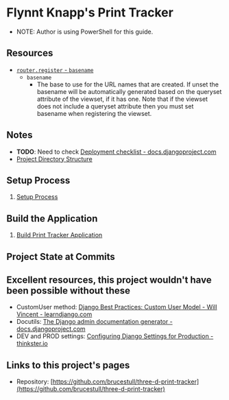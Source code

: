 # Flynnt Knapp's Print Tracker

* NOTE: Author is using PowerShell for this guide.

## Resources

* [`router.register` - `basename`](https://www.django-rest-framework.org/api-guide/routers/#usage)
  * `basename`
    * The base to use for the URL names that are created. If unset the basename will be automatically generated based on the queryset attribute of the viewset, if it has one. Note that if the viewset does not include a queryset attribute then you must set basename when registering the viewset.

## Notes

* **TODO**: Need to check [Deployment checklist - docs.djangoproject.com](https://docs.djangoproject.com/en/4.0/howto/deployment/checklist/)
* [Project Directory Structure](notes/00_directory_structure.md)

## Setup Process

1. [Setup Process](./notes_setup/README.md)

## Build the Application

1. [Build Print Tracker Application](./notes/README.md)

## Project State at Commits

## Excellent resources, this project wouldn't have been possible without these

* CustomUser method: [Django Best Practices: Custom User Model - Will Vincent - learndjango.com](https://learndjango.com/tutorials/django-custom-user-model)
* Docutils: [The Django admin documentation generator - docs.djangoproject.com](https://docs.djangoproject.com/en/4.0/ref/contrib/admin/admindocs/)
* DEV and PROD settings: [Configuring Django Settings for Production - thinkster.io](https://thinkster.io/tutorials/configuring-django-settings-for-production)

## Links to this project's pages

* Repository: [https://github.com/brucestull/three-d-print-tracker](https://github.com/brucestull/three-d-print-tracker)
